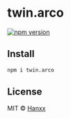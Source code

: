 # twin.arco

[![npm version](https://badgen.net/npm/v/twin.arco)](https://npm.im/twin.arco)

## Install

```bash
npm i twin.arco
```

## License

MIT &copy; [Hanxx](https://github.com/lianghx-319)
